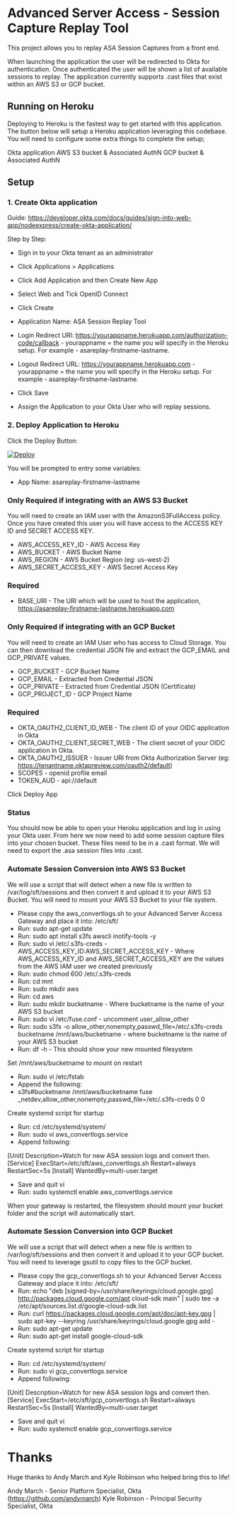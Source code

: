 # Advanced Server Access - Session Capture Replay Tool

This project allows you to replay ASA Session Captures from a front end.

When launching the application the user will be redirected to Okta for authentication. Once authenticated the user will be shown a list of available sessions to replay. The application currently supports .cast files that exist within an AWS S3 or GCP bucket.

## Running on Heroku

Deploying to Heroku is the fastest way to get started with this application. The button below will setup a Heroku application leveraging this codebase. You will need to configure some extra things to complete the setup;

Okta application
AWS S3 bucket & Associated AuthN
GCP bucket & Associated AuthN

## Setup

### 1. Create Okta application

Guide: https://developer.okta.com/docs/guides/sign-into-web-app/nodeexpress/create-okta-application/

Step by Step:

* Sign in to your Okta tenant as an administrator
* Click Applications > Applications
* Click Add Application and then Create New App
* Select Web and Tick OpenID Connect
* Click Create
* Application Name: ASA Session Replay Tool
* Login Redirect URI: https://yourappname.herokuapp.com/authorization-code/callback - yourappname = the name you will specify in the Heroku setup. For example - asareplay-firstname-lastname.
* Logout Redirect URL: https://yourappname.herokuapp.com - yourappname = the name you will specify in the Heroku setup. For example - asareplay-firstname-lastname.
* Click Save

* Assign the Application to your Okta User who will replay sessions.

### 2. Deploy Application to Heroku

Click the Deploy Button:

[![Deploy](https://www.herokucdn.com/deploy/button.svg)](https://heroku.com/deploy)

You will be prompted to entry some variables:

* App Name: asareplay-firstname-lastname

### Only Required if integrating with an AWS S3 Bucket

You will need to create an IAM user with the AmazonS3FullAccess policy. Once you have created this user you will have access to the ACCESS KEY ID and SECRET ACCESS KEY.

* AWS_ACCESS_KEY_ID - AWS Access Key
* AWS_BUCKET - AWS Bucket Name
* AWS_REGION - AWS Bucket Region (eg: us-west-2)
* AWS_SECRET_ACCESS_KEY - AWS Secret Access Key

### Required

* BASE_URI - The URI which will be used to host the application, https://asareplay-firstname-lastname.herokuapp.com

### Only Required if integrating with an GCP Bucket

You will need to create an IAM User who has access to Cloud Storage. You can then download the credential JSON file and extract the GCP_EMAIL and GCP_PRIVATE values.

* GCP_BUCKET - GCP Bucket Name
* GCP_EMAIL - Extracted from Credential JSON
* GCP_PRIVATE - Extracted from Credential JSON (Certificate)
* GCP_PROJECT_ID - GCP Project Name

### Required

* OKTA_OAUTH2_CLIENT_ID_WEB - The client ID of your OIDC application in Okta
* OKTA_OAUTH2_CLIENT_SECRET_WEB - The client secret of your OIDC application in Okta.
* OKTA_OAUTH2_ISSUER - Issuer URI from Okta Authorization Server (eg: https://tenantname.oktapreview.com/oauth2/default)
* SCOPES - openid profile email
* TOKEN_AUD - api://default

Click Deploy App

### Status

You should now be able to open your Heroku application and log in using your Okta user. From here we now need to add some session capture files into your chosen bucket. These files need to be in a .cast format. We will need to export the .asa session files into .cast.

### Automate Session Conversion into AWS S3 Bucket

We will use a script that will detect when a new file is written to /var/log/sft/sessions and then convert it and upload it to your AWS S3 Bucket. You will need to mount your AWS S3 Bucket to your file system.

* Please copy the aws_convertlogs.sh to your Advanced Server Access Gateway and place it into: /etc/sft/
* Run: sudo apt-get update
* Run: sudo apt install s3fs awscli inotify-tools -y
* Run: sudo vi /etc/.s3fs-creds - AWS_ACCESS_KEY_ID:AWS_SECRET_ACCESS_KEY - Where AWS_ACCESS_KEY_ID and AWS_SECRET_ACCESS_KEY are the values from the AWS IAM user we created previously
* Run: sudo chmod 600 /etc/.s3fs-creds
* Run: cd mnt
* Run: sudo mkdir aws
* Run: cd aws
* Run: sudo mkdir bucketname - Where bucketname is the name of your AWS S3 bucket
* Run: sudo vi /etc/fuse.conf - uncomment user_allow_other
* Run: sudo s3fs -o allow_other,nonempty,passwd_file=/etc/.s3fs-creds bucketname /mnt/aws/bucketname - where bucketname is the name of your AWS S3 bucket
* Run: df -h - This should show your new mounted filesystem

Set /mnt/aws/bucketname to mount on restart

* Run: sudo vi /etc/fstab
* Append the following:
* s3fs#bucketname /mnt/aws/bucketname fuse _netdev,allow_other,nonempty,passwd_file=/etc/.s3fs-creds 0 0

Create systemd script for startup

* Run: cd /etc/systemd/system/
* Run: sudo vi aws_convertlogs.service
* Append following:

[Unit]
Description=Watch for new ASA session logs and convert then.
[Service]
ExecStart=/etc/sft/aws_convertlogs.sh
Restart=always
RestartSec=5s
[Install]
WantedBy=multi-user.target

* Save and quit vi
* Run: sudo systemctl enable aws_convertlogs.service

When your gateway is restarted, the filesystem should mount your bucket folder and the script will automatically start.

### Automate Session Conversion into GCP Bucket

We will use a script that will detect when a new file is written to /var/log/sft/sessions and then convert it and upload it to your GCP bucket. You will need to leverage gsutil to copy files to the GCP bucket.

* Please copy the gcp_convertlogs.sh to your Advanced Server Access Gateway and place it into: /etc/sft/
* Run: echo "deb [signed-by=/usr/share/keyrings/cloud.google.gpg] http://packages.cloud.google.com/apt cloud-sdk main" | sudo tee -a /etc/apt/sources.list.d/google-cloud-sdk.list
* Run: curl https://packages.cloud.google.com/apt/doc/apt-key.gpg | sudo apt-key --keyring /usr/share/keyrings/cloud.google.gpg add -
* Run: sudo apt-get update
* Run: sudo apt-get install google-cloud-sdk

Create systemd script for startup

* Run: cd /etc/systemd/system/
* Run: sudo vi gcp_convertlogs.service
* Append following:

[Unit]
Description=Watch for new ASA session logs and convert then.
[Service]
ExecStart=/etc/sft/gcp_convertlogs.sh
Restart=always
RestartSec=5s
[Install]
WantedBy=multi-user.target

* Save and quit vi
* Run: sudo systemctl enable gcp_convertlogs.service


# Thanks

Huge thanks to Andy March and Kyle Robinson who helped bring this to life!

Andy March - Senior Platform Specialist, Okta (https://github.com/andymarch)
Kyle Robinson - Principal Security Specialist, Okta
